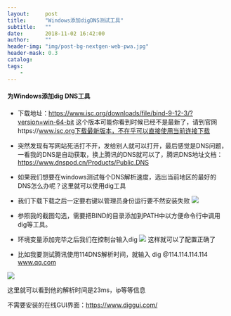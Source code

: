 ```yaml
---
layout:     post
title:      "Windows添加digDNS测试工具"
subtitle:   ""
date:       2018-11-02 16:42:00
author:     ""
header-img: "img/post-bg-nextgen-web-pwa.jpg"
header-mask: 0.3
catalog:
tags:
    -
---
```

#### 为Windows添加dig DNS工具
- 下载地址：https://www.isc.org/downloads/file/bind-9-12-3/?version=win-64-bit
这个版本可能你看到时候已经不是最新了，请到官网https://www.isc.org下载最新版本，不在乎可以直接使用当前连接下载

- 突然发现有写网站死活打不开，发给别人就可以打开，最后感觉是DNS问题，一看我的DNS是自动获取，换上腾讯的DNS就可以了，腾讯DNS地址文档：https://www.dnspod.cn/Products/Public.DNS

- 如果我们想要在windows测试每个DNS解析速度，选出当前地区的最好的DNS怎么办呢？这里就可以使用dig工具

- 我们下载下载之后一定要右键以管理员身份运行要不然安装失败
![](https://ws1.sinaimg.cn/large/9f723435ly1fwtj4qx4j0j208g0evaa0.jpg)


- 参照我的截图勾选，需要把BIND的目录添加到PATH中以方便命令行中调用dig等工具。

- 环境变量添加完毕之后我们在控制台输入dig
![](https://ws1.sinaimg.cn/large/9f723435ly1fwtj7sb5n1j20ft03o743.jpg)
这样就可以了配置正确了

- 比如我要测试腾讯使用114DNS解析时间，就输入 dig @114.114.114.114 www.qq.com

![](https://ws1.sinaimg.cn/large/9f723435ly1fwtj9yl8i2j20gq0awq2z.jpg)

这里就可以看到他的解析时间是23ms，ip等等信息

不需要安装的在线GUI界面：https://www.diggui.com/

